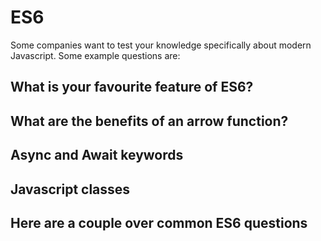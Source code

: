 # ES6
Some companies want to test your knowledge specifically about modern Javascript. Some example questions are:
## What is your favourite feature of ES6?
## What are the benefits of an arrow function?
## Async and Await keywords
## Javascript classes
## Here are a couple over common ES6 questions

